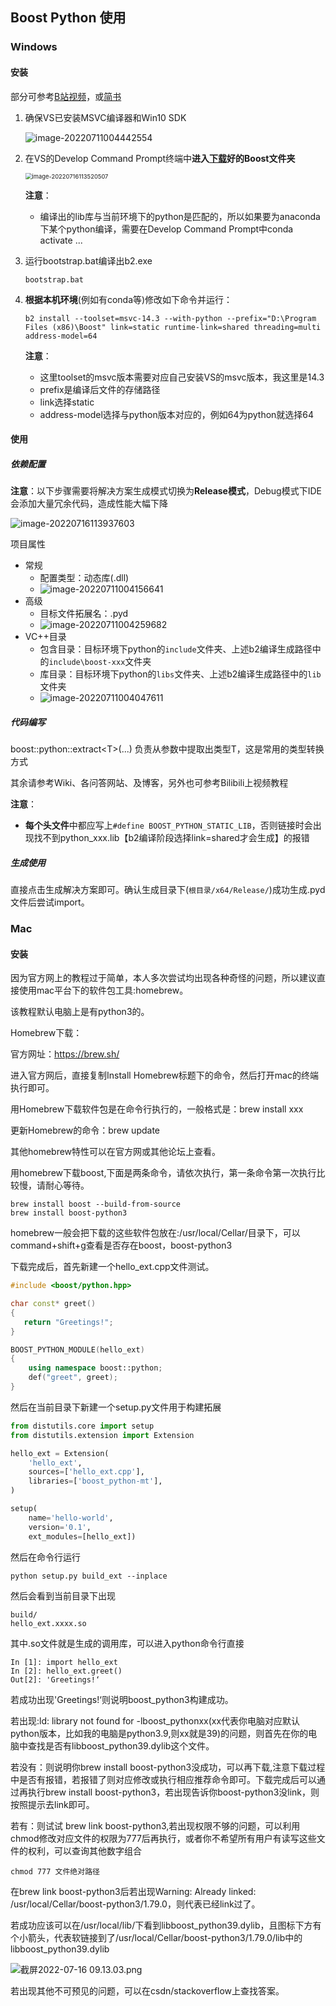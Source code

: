 ## Boost Python 使用

### Windows

#### 安装

部分可参考[B站视频](https://www.bilibili.com/video/BV1YE411w722)，或[简书](https://www.jianshu.com/p/2cabb894404e)

1. 确保VS已安装MSVC编译器和Win10 SDK

   ![image-20220711004442554](https://s2.loli.net/2022/07/11/Y1I3Pg6fcwpRhx5.png)

2. 在VS的Develop Command Prompt终端中**进入[下载](https://www.boost.org/users/history/version_1_79_0.html)好的Boost文件夹**

   <img src="https://s2.loli.net/2022/07/16/bzhkCV2SrqXEP5d.png" alt="image-20220716113520507" style="zoom: 67%;" />

   **注意**：

   - 编译出的lib库与当前环境下的python是匹配的，所以如果要为anaconda下某个python编译，需要在Develop Command Prompt中conda activate ...

3. 运行bootstrap.bat编译出b2.exe

    ```
    bootstrap.bat
    
3. **根据本机环境**(例如有conda等)修改如下命令并运行：

    ```
    b2 install --toolset=msvc-14.3 --with-python --prefix="D:\Program Files (x86)\Boost" link=static runtime-link=shared threading=multi address-model=64
    ```

    **注意**：
    
    - 这里toolset的msvc版本需要对应自己安装VS的msvc版本，我这里是14.3
    - prefix是编译后文件的存储路径
    - link选择static
    - address-model选择与python版本对应的，例如64为python就选择64

#### 使用

##### 依赖配置

**注意**：以下步骤需要将解决方案生成模式切换为**Release模式**，Debug模式下IDE会添加大量冗余代码，造成性能大幅下降

![image-20220716113937603](https://s2.loli.net/2022/07/16/Fszj27ecQ5iAMJl.png)

项目属性

- 常规
  - 配置类型：动态库(.dll)
  - ![image-20220711004156641](https://s2.loli.net/2022/07/11/wUQfeBIpAjlJgMC.png)
- 高级
  - 目标文件拓展名：.pyd
  - ![image-20220711004259682](https://s2.loli.net/2022/07/11/QnCsOJTBM9Wbo5m.png)
- VC++目录
  - 包含目录：目标环境下python的`include`文件夹、上述b2编译生成路径中的`include\boost-xxx`文件夹
  - 库目录：目标环境下python的`libs`文件夹、上述b2编译生成路径中的`lib`文件夹
  - ![image-20220711004047611](https://s2.loli.net/2022/07/11/7CxRNuLj3To1fV9.png)

##### 代码编写

boost::python::extract\<T>(...)  负责从参数中提取出类型T，这是常用的类型转换方式

其余请参考Wiki、各问答网站、及博客，另外也可参考Bilibili上视频教程

**注意**：

- **每个头文件**中都应写上`#define BOOST_PYTHON_STATIC_LIB`，否则链接时会出现找不到python_xxx.lib【b2编译阶段选择link=shared才会生成】的报错

##### 生成使用

直接点击生成解决方案即可。确认生成目录下(`根目录/x64/Release/`)成功生成.pyd文件后尝试import。


### Mac

#### 安装

因为官方网上的教程过于简单，本人多次尝试均出现各种奇怪的问题，所以建议直接使用mac平台下的软件包工具:homebrew。

该教程默认电脑上是有python3的。

Homebrew下载：

官方网址：https://brew.sh/

进入官方网后，直接复制Install Homebrew标题下的命令，然后打开mac的终端执行即可。

用Homebrew下载软件包是在命令行执行的，一般格式是：brew install xxx

更新Homebrew的命令：brew update

其他homebrew特性可以在官方网或其他论坛上查看。

用homebrew下载boost,下面是两条命令，请依次执行，第一条命令第一次执行比较慢，请耐心等待。

```
brew install boost --build-from-source
brew install boost-python3
```

homebrew一般会把下载的这些软件包放在:/usr/local/Cellar/目录下，可以command+shift+g查看是否存在boost，boost-python3

下载完成后，首先新建一个hello_ext.cpp文件测试。

```C++
#include <boost/python.hpp>

char const* greet()
{
   return "Greetings!";
}

BOOST_PYTHON_MODULE(hello_ext)
{
    using namespace boost::python;
    def("greet", greet);
}
```

然后在当前目录下新建一个setup.py文件用于构建拓展

```python
from distutils.core import setup
from distutils.extension import Extension

hello_ext = Extension(
    'hello_ext',
    sources=['hello_ext.cpp'],
    libraries=['boost_python-mt'],
)

setup(
    name='hello-world',
    version='0.1',
    ext_modules=[hello_ext])
```

然后在命令行运行

```shell
python setup.py build_ext --inplace
```

然后会看到当前目录下出现

```
build/
hello_ext.xxxx.so
```

其中.so文件就是生成的调用库，可以进入python命令行直接

```
In [1]: import hello_ext
In [2]: hello_ext.greet()
Out[2]: 'Greetings!‘
```

若成功出现'Greetings!‘则说明boost_python3构建成功。

若出现:ld: library not found for -lboost_pythonxx(xx代表你电脑对应默认python版本，比如我的电脑是python3.9,则xx就是39)的问题，则首先在你的电脑中查找是否有libboost_python39.dylib这个文件。

若没有：则说明你brew install boost-python3没成功，可以再下载,注意下载过程中是否有报错，若报错了则对应修改或执行相应推荐命令即可。下载完成后可以通过再执行brew install boost-python3，若出现告诉你boost-python3没link，则按照提示去link即可。

若有：则试试 brew link boost-python3,若出现权限不够的问题，可以利用chmod修改对应文件的权限为777后再执行，或者你不希望所有用户有读写这些文件的权利，可以查询其他数字组合

```shell
chmod 777 文件绝对路径
```

在brew link boost-python3后若出现Warning: Already linked: /usr/local/Cellar/boost-python3/1.79.0，则代表已经link过了。

若成功应该可以在/usr/local/lib/下看到libboost_python39.dylib，且图标下方有个小箭头，代表软链接到了/usr/local/Cellar/boost-python3/1.79.0/lib中的libboost_python39.dylib

![截屏2022-07-16 09.13.03.png](https://s2.loli.net/2022/07/16/yg3we6KisonH7CG.png)

若出现其他不可预见的问题，可以在csdn/stackoverflow上查找答案。

